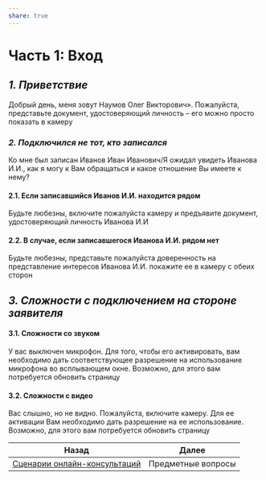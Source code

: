 ```yaml
---  
share: true  
---  
```

   
# Часть 1: Вход  
## *1. Приветствие*  
Добрый день, меня зовут Наумов Олег Викторович». Пожалуйста, представьте документ, удостоверяющий личность – его можно просто показать в камеру  
### *2. Подключился не тот, кто записался*  
Ко мне был записан Иванов Иван Иванович/Я ожидал увидеть Иванова И.И., как я могу к Вам обращаться и какое отношение Вы имеете к нему?  
#### 2.1. Если записавшийся Иванов И.И. находится рядом  
Будьте любезны, включите пожалуйста камеру и предъявите документ, удостоверяющий личность Иванова И.И  
#### 2.2. В случае, если записавшегося Иванова И.И. рядом нет  
Будьте любезны, представьте пожалуйста доверенность на представление интересов Иванова И.И. покажите ее в камеру с обеих сторон  
## *3. Сложности с подключением на стороне заявителя*  
#### 3.1. Сложности со звуком  
У вас выключен микрофон. Для того, чтобы его активировать, вам необходимо дать соответствующее разрешение на использование микрофона во всплывающем окне. Возможно, для этого вам потребуется обновить страницу  
#### 3.2. Сложности с видео  
Вас слышно, но не видно. Пожалуйста, включите камеру. Для ее активации Вам необходимо дать разрешение на ее использование. Возможно, для этого вам потребуется обновить страницу  
  
| Назад                                                             | Далее              |  
| ----------------------------------------------------------------- | ------------------ |  
| [Сценарии онлайн-консультаций](Сценарии%20онлайн-консультаций.md) | Предметные вопросы |  
